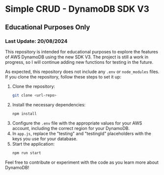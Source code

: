 
# Simple CRUD - DynamoDB SDK V3

## Educational Purposes Only

### Last Update: 20/08/2024

This repository is intended for educational purposes to explore the features of AWS DynamoDB using the new SDK V3. The project is still a work in progress, so I will continue adding new functions for testing in the future.

As expected, this repository does not include any `.env` or `node_modules` files. If you clone the repository, follow these steps to set it up:

1. Clone the repository:
   ```bash
   git clone <url-repo>
   ```
2. Install the necessary dependencies:
   ```bash
   npm install
   ```
3. Configure the `.env` file with the appropriate values for your AWS account, including the correct region for your DynamoDB.
4. In `app.js`, replace the "testing" and "testingId" placeholders with the keys you use for your database.
5. Start the application:
   ```bash
   npm run start
   ```

Feel free to contribute or experiment with the code as you learn more about DynamoDB!